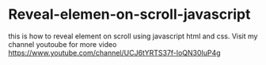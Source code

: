 # Reveal-elemen-on-scroll-javascript
this is how to reveal element on scroll using javascript html and css. Visit my channel youtoube for more video https://www.youtube.com/channel/UCJ6tYRTS37f-loQN30IuP4g
